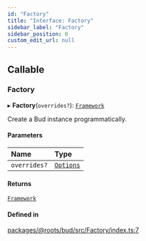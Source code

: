 ```yaml
---
id: "Factory"
title: "Interface: Factory"
sidebar_label: "Factory"
sidebar_position: 0
custom_edit_url: null
---
```


## Callable

### Factory

▸ **Factory**(`overrides?`): [`Framework`](../classes/Framework.md)

Create a Bud instance programmatically.

#### Parameters

| Name | Type |
| :------ | :------ |
| `overrides?` | [`Options`](Factory.Options.md) |

#### Returns

[`Framework`](../classes/Framework.md)

#### Defined in

[packages/@roots/bud/src/Factory/index.ts:7](https://github.com/roots/bud/blob/5b2c8bf9/packages/@roots/bud/src/Factory/index.ts#L7)
